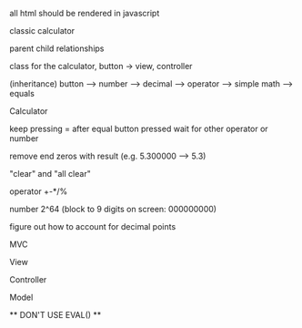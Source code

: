 all html should be rendered in javascript

classic calculator

parent child relationships

class for the calculator, button -> view, controller

(inheritance) button --> number
                        --> decimal
                     --> operator
                        --> simple math
                        --> equals


Calculator

keep pressing = 
    after equal button pressed wait for other operator or number

remove end zeros with result (e.g. 5.300000 --> 5.3)

"clear" and "all clear"

operator
+-*/% 

number
2^64 (block to 9 digits on screen: 000000000)

figure out how to account for decimal points


MVC

View

Controller

Model

** DON'T USE EVAL() **

